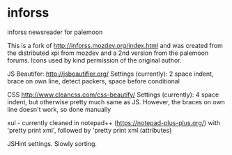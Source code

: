 # inforss
inforss newsreader for palemoon

This is a fork of http://inforss.mozdev.org/index.html and was created from the distributed xpi from mozdev and a 2nd version from the palemoon forums. Icons used by kind permission of the original author.

JS Beautifer: http://jsbeautifier.org/
Settings (currently): 2 space indent, brace on own line, detect packers, space before conditional

CSS http://www.cleancss.com/css-beautify/
Settings (currently): 4 space indent, but otherwise pretty much same as JS.
However, the braces on own line doesn't work, so done manually

xul - currently cleaned in notepad++ (https://notepad-plus-plus.org/) with 'pretty print xml', followed by
'pretty print xml (attributes)

JSHint settings. Slowly sorting.
